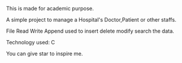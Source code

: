 This is made for academic purpose.

A simple project to manage a Hospital's Doctor,Patient or other staffs.

File Read Write Append used to insert delete modify search the data.

Technology used:
C

You can give star to inspire me.




